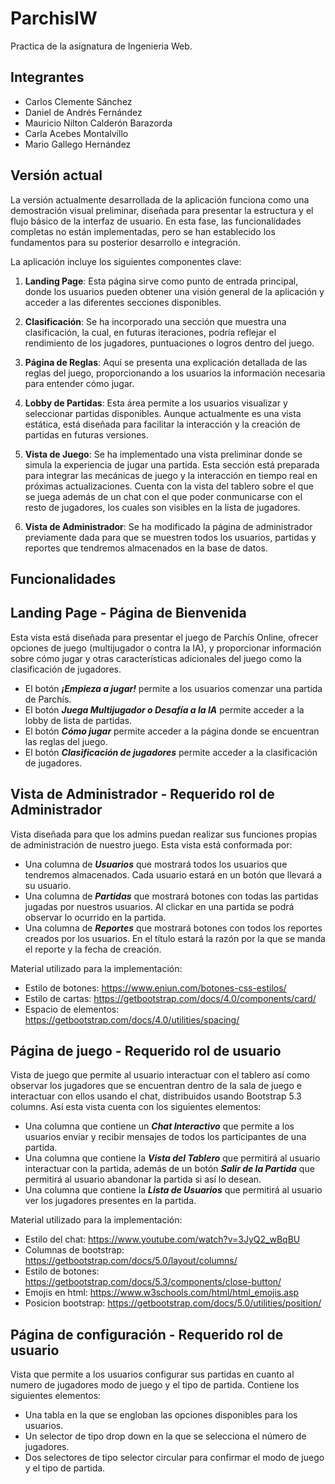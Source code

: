# ParchisIW
Practica de la asignatura de Ingenieria Web.

## Integrantes
- Carlos Clemente Sánchez
- Daniel de Andrés Fernández
- Mauricio Nilton Calderón Barazorda
- Carla Acebes Montalvillo
- Mario Gallego Hernández

## Versión actual
La versión actualmente desarrollada de la aplicación funciona como una demostración visual preliminar, diseñada para presentar la estructura y el flujo básico de la interfaz de usuario. En esta fase, las funcionalidades completas no están implementadas, pero se han establecido los fundamentos para su posterior desarrollo e integración.

La aplicación incluye los siguientes componentes clave:

1. **Landing Page**: Esta página sirve como punto de entrada principal, donde los usuarios pueden obtener una visión general de la aplicación y acceder a las diferentes secciones disponibles.

2. **Clasificación**: Se ha incorporado una sección que muestra una clasificación, la cual, en futuras iteraciones, podría reflejar el rendimiento de los jugadores, puntuaciones o logros dentro del juego.

3. **Página de Reglas**: Aquí se presenta una explicación detallada de las reglas del juego, proporcionando a los usuarios la información necesaria para entender cómo jugar.

4. **Lobby de Partidas**: Esta área permite a los usuarios visualizar y seleccionar partidas disponibles. Aunque actualmente es una vista estática, está diseñada para facilitar la interacción y la creación de partidas en futuras versiones.

5. **Vista de Juego**: Se ha implementado una vista preliminar donde se simula la experiencia de jugar una partida. Esta sección está preparada para integrar las mecánicas de juego y la interacción en tiempo real en próximas actualizaciones. Cuenta con la vista del tablero sobre el que se juega además de un chat con el que poder conmunicarse con el resto de jugadores, los cuales son visibles en la lista de jugadores. 

6. **Vista de Administrador**: Se ha modificado la página de administrador previamente dada para que se muestren todos los usuarios, partidas y reportes que tendremos almacenados en la base de datos.

## Funcionalidades
## Landing Page - Página de Bienvenida

Esta vista está diseñada para presentar el juego de Parchís Online, ofrecer opciones de juego (multijugador o contra la IA), y proporcionar información sobre cómo jugar y otras características adicionales del juego como la clasificación de jugadores.

- El botón ***¡Empieza a jugar!*** permite a los usuarios comenzar una partida de Parchís.
- El botón ***Juega Multijugador o Desafía a la IA*** permite acceder a la lobby de lista de partidas.
- El botón ***Cómo jugar*** permite acceder a la página donde se encuentran las reglas del juego.
- El botón ***Clasificación de jugadores*** permite acceder a la clasificación de jugadores.

## Vista de Administrador - Requerido rol de Administrador

Vista diseñada para que los admins puedan realizar sus funciones propias de administración de nuestro juego. Esta vista está conformada por:

- Una columna de ***Usuarios*** que mostrará todos los usuarios que tendremos almacenados. Cada usuario estará en un botón que llevará a su usuario.
- Una columna de ***Partidas*** que mostrará botones con todas las partidas jugadas por nuestros usuarios. Al clickar en una partida se podrá observar lo ocurrido en la partida.
- Una columna de ***Reportes*** que mostrará botones con todos los reportes creados por los usuarios. En el título estará la razón por la que se manda el reporte y la fecha de creación.

Material utilizado para la implementación:
- Estilo de botones: https://www.eniun.com/botones-css-estilos/
- Estilo de cartas: https://getbootstrap.com/docs/4.0/components/card/
- Espacio de elementos: https://getbootstrap.com/docs/4.0/utilities/spacing/

## Página de juego - Requerido rol de usuario

Vista de juego que permite al usuario interactuar con el tablero así como observar los jugadores que se encuentran dentro de la sala de juego e interactuar con ellos usando el chat, distribuidos usando Bootstrap 5.3 columns. Así esta vista cuenta con los siguientes elementos:

- Una columna que contiene un ***Chat Interactivo*** que permite a los usuarios enviar y recibir mensajes de todos los participantes de una partida.
- Una columna que contiene la ***Vista del Tablero*** que permitirá al usuario interactuar con la partida, además de un botón ***Salir de la Partida*** que permitirá al usuario abandonar la partida si así lo desean.
- Una columna que contiene la ***Lista de Usuarios*** que permitirá al usuario ver los jugadores presentes en la partida. 

Material utilizado para la implementación:
- Estilo del chat: https://www.youtube.com/watch?v=3JyQ2_wBqBU
- Columnas de bootstrap: https://getbootstrap.com/docs/5.0/layout/columns/
- Estilo de botones: https://getbootstrap.com/docs/5.3/components/close-button/
- Emojis en html: https://www.w3schools.com/html/html_emojis.asp
- Posicion bootstrap: https://getbootstrap.com/docs/5.0/utilities/position/

## Página de configuración - Requerido rol de usuario

Vista que permite a los usuarios configurar sus partidas en cuanto al numero de jugadores modo de juego y el tipo de partida. Contiene los siguientes elementos:

- Una tabla en la que se engloban las opciones disponibles para los usuarios.
- Un selector de tipo drop down en la que se selecciona el número de jugadores.
- Dos selectores de tipo selector circular para confirmar el modo de juego y el tipo de partida.


